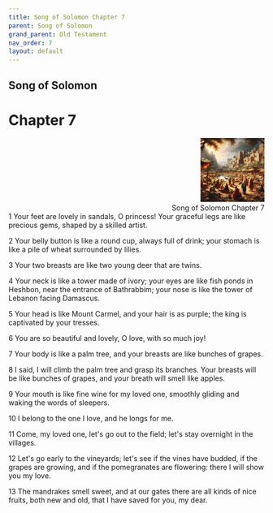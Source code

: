 ```yaml
---
title: Song of Solomon Chapter 7
parent: Song of Solomon
grand_parent: Old Testament
nav_order: 7
layout: default
---
```


## Song of Solomon

# Chapter 7

<div style="clear: both; text-align: right;">
    <img src="/assets/Image/Song of Solomon/500/7.jpg" alt="Song of Solomon Chapter 7" class="chapter-image" style="max-width: 25%; height: auto;"/>
    <figcaption style="font-size: 14px;">Song of Solomon Chapter 7</figcaption>
</div>
1 Your feet are lovely in sandals, O princess! Your graceful legs are like precious gems, shaped by a skilled artist.

2 Your belly button is like a round cup, always full of drink; your stomach is like a pile of wheat surrounded by lilies.

3 Your two breasts are like two young deer that are twins.

4 Your neck is like a tower made of ivory; your eyes are like fish ponds in Heshbon, near the entrance of Bathrabbim; your nose is like the tower of Lebanon facing Damascus.

5 Your head is like Mount Carmel, and your hair is as purple; the king is captivated by your tresses.

6 You are so beautiful and lovely, O love, with so much joy!

7 Your body is like a palm tree, and your breasts are like bunches of grapes.

8 I said, I will climb the palm tree and grasp its branches. Your breasts will be like bunches of grapes, and your breath will smell like apples.

9 Your mouth is like fine wine for my loved one, smoothly gliding and waking the words of sleepers.

10 I belong to the one I love, and he longs for me.

11 Come, my loved one, let's go out to the field; let's stay overnight in the villages.

12 Let's go early to the vineyards; let's see if the vines have budded, if the grapes are growing, and if the pomegranates are flowering: there I will show you my love.

13 The mandrakes smell sweet, and at our gates there are all kinds of nice fruits, both new and old, that I have saved for you, my dear.


